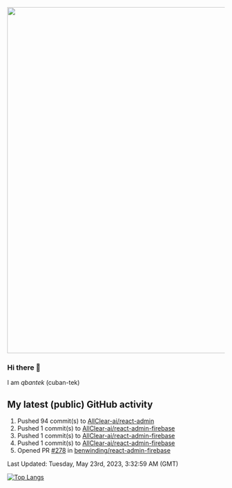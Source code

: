 <img src="https://user-images.githubusercontent.com/1090192/231227350-b13c0797-9e41-42a4-ab5c-d0e234d2a3d2.png" width="800px" />

### Hi there 👋

I am *qbantek* (cuban-tek)

<!--
**qbantek/qbantek** is a ✨ _special_ ✨ repository because its `README.md` (this file) appears on your GitHub profile.

Here are some ideas to get you started:

- 🔭 I’m currently working on ...
- 🌱 I’m currently learning ...
- 👯 I’m looking to collaborate on ...
- 🤔 I’m looking for help with ...
- 💬 Ask me about ...
- 📫 How to reach me: ...
- 😄 Pronouns: ...
- ⚡ Fun fact: ...
-->

## My latest (public) GitHub activity
<!--RECENT_ACTIVITY:start-->
1. Pushed 94 commit(s) to [AllClear-ai/react-admin](https://github.com/AllClear-ai/react-admin)<br>
2. Pushed 1 commit(s) to [AllClear-ai/react-admin-firebase](https://github.com/AllClear-ai/react-admin-firebase)<br>
3. Pushed 1 commit(s) to [AllClear-ai/react-admin-firebase](https://github.com/AllClear-ai/react-admin-firebase)<br>
4. Pushed 1 commit(s) to [AllClear-ai/react-admin-firebase](https://github.com/AllClear-ai/react-admin-firebase)<br>
5. Opened PR [#278](https://github.com/benwinding/react-admin-firebase/pull/278) in [benwinding/react-admin-firebase](https://github.com/benwinding/react-admin-firebase)<br>
<!--RECENT_ACTIVITY:end-->

<!--RECENT_ACTIVITY:last_update-->
Last Updated: Tuesday, May 23rd, 2023, 3:32:59 AM (GMT)
<!--RECENT_ACTIVITY:last_update_end-->


[![Top Langs](https://github-readme-stats.vercel.app/api/top-langs/?username=qbantek&langs_count=10&hide_progress=true)](https://github.com/anuraghazra/github-readme-stats)
